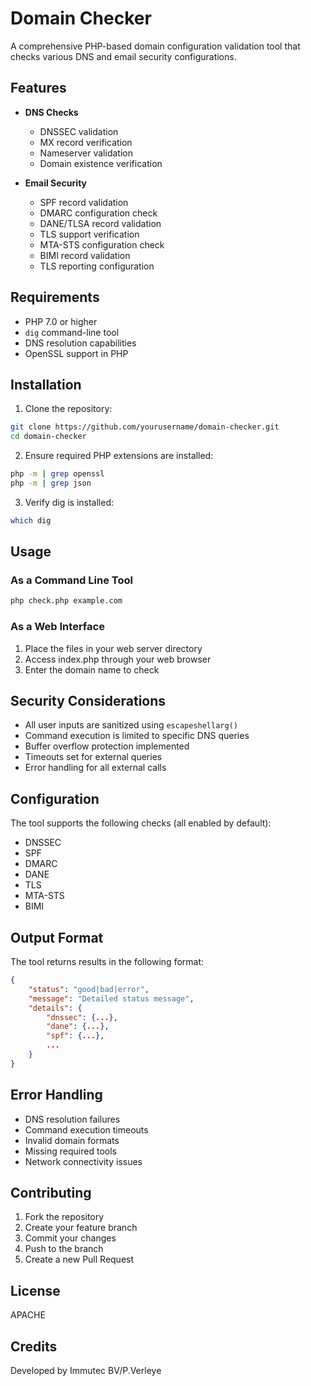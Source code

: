 # Domain Checker

A comprehensive PHP-based domain configuration validation tool that checks various DNS and email security configurations.

## Features

- **DNS Checks**
  - DNSSEC validation
  - MX record verification
  - Nameserver validation
  - Domain existence verification

- **Email Security**
  - SPF record validation
  - DMARC configuration check
  - DANE/TLSA record validation
  - TLS support verification
  - MTA-STS configuration check
  - BIMI record validation
  - TLS reporting configuration

## Requirements

- PHP 7.0 or higher
- `dig` command-line tool
- DNS resolution capabilities
- OpenSSL support in PHP

## Installation

1. Clone the repository:
```bash
git clone https://github.com/yourusername/domain-checker.git
cd domain-checker
```

2. Ensure required PHP extensions are installed:
```bash
php -m | grep openssl
php -m | grep json
```

3. Verify dig is installed:
```bash
which dig
```

## Usage

### As a Command Line Tool
```bash
php check.php example.com
```

### As a Web Interface
1. Place the files in your web server directory
2. Access index.php through your web browser
3. Enter the domain name to check

## Security Considerations

- All user inputs are sanitized using `escapeshellarg()`
- Command execution is limited to specific DNS queries
- Buffer overflow protection implemented
- Timeouts set for external queries
- Error handling for all external calls

## Configuration

The tool supports the following checks (all enabled by default):
- DNSSEC
- SPF
- DMARC
- DANE
- TLS
- MTA-STS
- BIMI

## Output Format

The tool returns results in the following format:
```json
{
    "status": "good|bad|error",
    "message": "Detailed status message",
    "details": {
        "dnssec": {...},
        "dane": {...},
        "spf": {...},
        ...
    }
}
```

## Error Handling

- DNS resolution failures
- Command execution timeouts
- Invalid domain formats
- Missing required tools
- Network connectivity issues

## Contributing

1. Fork the repository
2. Create your feature branch
3. Commit your changes
4. Push to the branch
5. Create a new Pull Request

## License

APACHE

## Credits

Developed by Immutec BV/P.Verleye
